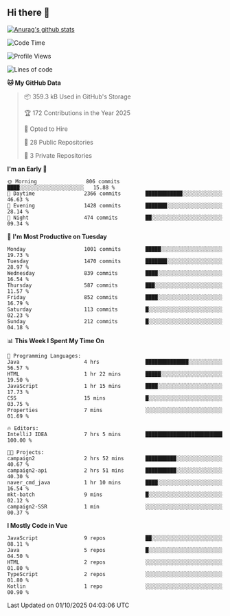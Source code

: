## Hi there 👋

[![Anurag's github stats](https://github-readme-stats.vercel.app/api?username=Songwonseok)](https://github.com/anuraghazra/github-readme-stats)



<!--START_SECTION:waka-->
![Code Time](http://img.shields.io/badge/Code%20Time-3%2C778%20hrs%2041%20mins-blue)

![Profile Views](http://img.shields.io/badge/Profile%20Views-0-blue)

![Lines of code](https://img.shields.io/badge/From%20Hello%20World%20I%27ve%20Written-34.8%20million%20lines%20of%20code-blue)

**🐱 My GitHub Data** 

> 📦 359.3 kB Used in GitHub's Storage 
 > 
> 🏆 172 Contributions in the Year 2025
 > 
> 💼 Opted to Hire
 > 
> 📜 28 Public Repositories 
 > 
> 🔑 3 Private Repositories 
 > 
**I'm an Early 🐤** 

```text
🌞 Morning                806 commits         ████░░░░░░░░░░░░░░░░░░░░░   15.88 % 
🌆 Daytime                2366 commits        ████████████░░░░░░░░░░░░░   46.63 % 
🌃 Evening                1428 commits        ███████░░░░░░░░░░░░░░░░░░   28.14 % 
🌙 Night                  474 commits         ██░░░░░░░░░░░░░░░░░░░░░░░   09.34 % 
```
📅 **I'm Most Productive on Tuesday** 

```text
Monday                   1001 commits        █████░░░░░░░░░░░░░░░░░░░░   19.73 % 
Tuesday                  1470 commits        ███████░░░░░░░░░░░░░░░░░░   28.97 % 
Wednesday                839 commits         ████░░░░░░░░░░░░░░░░░░░░░   16.54 % 
Thursday                 587 commits         ███░░░░░░░░░░░░░░░░░░░░░░   11.57 % 
Friday                   852 commits         ████░░░░░░░░░░░░░░░░░░░░░   16.79 % 
Saturday                 113 commits         █░░░░░░░░░░░░░░░░░░░░░░░░   02.23 % 
Sunday                   212 commits         █░░░░░░░░░░░░░░░░░░░░░░░░   04.18 % 
```


📊 **This Week I Spent My Time On** 

```text
💬 Programming Languages: 
Java                     4 hrs               ██████████████░░░░░░░░░░░   56.57 % 
HTML                     1 hr 22 mins        █████░░░░░░░░░░░░░░░░░░░░   19.50 % 
JavaScript               1 hr 15 mins        ████░░░░░░░░░░░░░░░░░░░░░   17.73 % 
CSS                      15 mins             █░░░░░░░░░░░░░░░░░░░░░░░░   03.75 % 
Properties               7 mins              ░░░░░░░░░░░░░░░░░░░░░░░░░   01.69 % 

🔥 Editors: 
IntelliJ IDEA            7 hrs 5 mins        █████████████████████████   100.00 % 

🐱‍💻 Projects: 
campaign2                2 hrs 52 mins       ██████████░░░░░░░░░░░░░░░   40.67 % 
campaign2-api            2 hrs 51 mins       ██████████░░░░░░░░░░░░░░░   40.30 % 
naver_cmd_java           1 hr 10 mins        ████░░░░░░░░░░░░░░░░░░░░░   16.54 % 
mkt-batch                9 mins              █░░░░░░░░░░░░░░░░░░░░░░░░   02.12 % 
campaign2-SSR            1 min               ░░░░░░░░░░░░░░░░░░░░░░░░░   00.37 % 
```

**I Mostly Code in Vue** 

```text
JavaScript               9 repos             ██░░░░░░░░░░░░░░░░░░░░░░░   08.11 % 
Java                     5 repos             █░░░░░░░░░░░░░░░░░░░░░░░░   04.50 % 
HTML                     2 repos             ░░░░░░░░░░░░░░░░░░░░░░░░░   01.80 % 
TypeScript               2 repos             ░░░░░░░░░░░░░░░░░░░░░░░░░   01.80 % 
Kotlin                   1 repo              ░░░░░░░░░░░░░░░░░░░░░░░░░   00.90 % 
```




 Last Updated on 01/10/2025 04:03:06 UTC
<!--END_SECTION:waka-->

